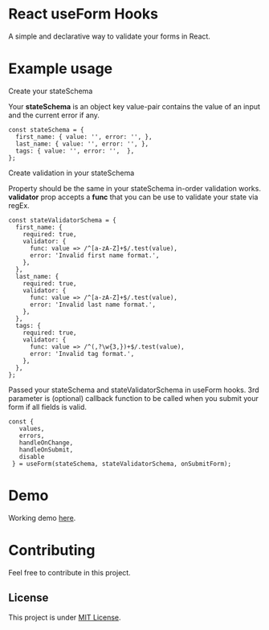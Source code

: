 # React useForm Hooks

A simple and declarative way to validate your forms in React.

# Example usage

Create your stateSchema

Your **stateSchema** is an object key value-pair contains the value of an input and the current error if any.

```
const stateSchema = {
  first_name: { value: '', error: '', },
  last_name: { value: '', error: '', },
  tags: { value: '', error: '',  },
};
```

Create validation in your stateSchema

Property should be the same in your stateSchema in-order validation works. **validator** prop accepts a **func** that you can be use to validate your state via regEx.

```
const stateValidatorSchema = {
  first_name: {
    required: true,
    validator: {
      func: value => /^[a-zA-Z]+$/.test(value),
      error: 'Invalid first name format.',
    },
  },
  last_name: {
    required: true,
    validator: {
      func: value => /^[a-zA-Z]+$/.test(value),
      error: 'Invalid last name format.',
    },
  },
  tags: {
    required: true,
    validator: {
      func: value => /^(,?\w{3,})+$/.test(value),
      error: 'Invalid tag format.',
    },
  },
};
```

Passed your stateSchema and stateValidatorSchema in useForm hooks. 3rd parameter is (optional) callback function to be called when you submit your form if all fields is valid.

```
const { 
   values, 
   errors, 
   handleOnChange, 
   handleOnSubmit, 
   disable 
 } = useForm(stateSchema, stateValidatorSchema, onSubmitForm);
```

# Demo

Working demo [here](https://codesandbox.io/s/react-form-validation-v7k5z).

# Contributing

Feel free to contribute in this project.

## License

This project is under [MIT License](https://github.com/llauderesv/react-form-validation/blob/master/LICENSE).
